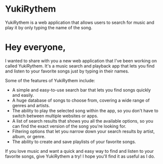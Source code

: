 # YukiRythem
YukiRythem is a web application that allows users to search for music and play it by only typing the name of the song.

# Hey everyone,

I wanted to share with you a new web application that I've been working on called YukiRythem. It's a music search and playback app that lets you find and listen to your favorite songs just by typing in their names.

Some of the features of YukiRythem include:

- A simple and easy-to-use search bar that lets you find songs quickly and easily.
- A huge database of songs to choose from, covering a wide range of genres and artists.
- The ability to play the selected song within the app, so you don't have to switch between multiple websites or apps.
- A list of search results that shows you all the available options, so you can find the exact version of the song you're looking for.
- Filtering options that let you narrow down your search results by artist, album, or genre.
- The ability to create and save playlists of your favorite songs.

If you love music and want a quick and easy way to find and listen to your favorite songs, give YukiRythem a try! I hope you'll find it as useful as I do.
